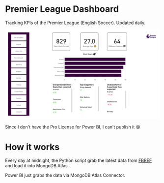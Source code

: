 # Premier League Dashboard

Tracking KPIs of the Premier League (English Soccer). Updated daily.

![Demo Dashboard](./assets/Demo-1.png)

Since I don't have the Pro License for Power BI, I can't publish it 😢

# How it works

Every day at midnight, the Python script grab the latest data from [FBREF](https://fbref.com/en/) and load it into MongoDB Atlas.

Power BI just grabs the data via MongoDB Atlas Connector.
